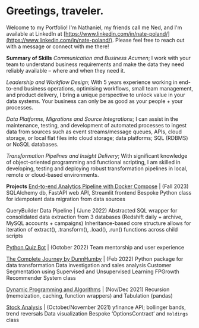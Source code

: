 # Greetings, traveler. 

Welcome to my Portfolio! I'm Nathaniel, my friends call me Ned, and I'm available at LinkedIn at [https://www.linkedin.com/in/nate-poland/](https://www.linkedin.com/in/nate-poland/). Please feel free to reach out with a message or connect with me there! 

**Summary of Skills**
*Communication and Business Acumen*; I work with your team to understand business requirements and make the data they need reliably available – where and when they need it. 

*Leadership and Workflow Design*; With 5 years experience working in end-to-end business operations, optimising workflows, small team management, and product delivery, I bring a unique perspective to unlock value in your data systems. Your business can only be as good as your people + your processes.

*Data Platforms, Migrations and Source Integrations*; I can assist in the maintenance, testing, and development of automated processes to ingest data from sources such as event streams/message queues, APIs, cloud storage, or local flat files into cloud storage; data platforms; SQL (RDBMS) or NoSQL databases. 
 
*Transformation Pipelines and Insight Delivery*; With significant knowledge of object-oriented programming and functional scripting, I am skilled in developing, testing and deploying robust transformation pipelines in local, remote or cloud-based environments. 

**Projects**
[End-to-end Analytics Pipeline with Docker Compose](https://github.com/np1919/DunnHumby) | (Fall 2023) 
SQLAlchemy db, FastAPI web API, Streamlit frontend
Bespoke Python class for idempotent data migration from data sources

QueryBuilder Data Pipeline | (June 2022)
Abstracted SQL wrapper for consolidated data extraction from 3 databases (Redshift daily + archive, MySQL accounts + campaigns)
Inheritance-based core structure allows for iteration of extract(), .transform(), .load(), .run() functions across child scripts

[Python Quiz Bot](https://github.com/np1919/Python-Quiz) | (October 2022)
Team mentorship and user experience

[The Complete Journey by DunnHumby](https://github.com/np1919/DTCJ) | (Feb 2022)
Python package for data transformation 
Data investigation and sales analysis
Customer Segmentation using Supervised and Unsupervised Learning
FPGrowth Recommender System class

[Dynamic Programming and Algorithms](https://github.com/np1919/Algorithms) | (Nov/Dec 2021)
Recursion (memoization, caching, function wrappers) and Tabulation (pandas)

[Stock Analysis](https://github.com/np1919/Stocks) | (October/November 2021)
yfinance API; bollinger bands, trend reversals
Data visualization
Bespoke ‘OptionsContract’ and `Holdings` class



